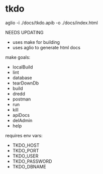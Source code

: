 # tkdo

aglio -i ./docs/tkdo.apib -o ./docs/index.html

NEEDS UPDATING

- uses make for building
- uses aglio to generate html docs

make goals:
- localBuild
- lint
- database
- tearDownDb
- build
- dredd
- postman
- run
- kill
- apiDocs
- delAdmin
- help

requires env vars:
- TKDO_HOST
- TKDO_PORT
- TKDO_USER
- TKDO_PASSWORD
- TKDO_DBNAME
